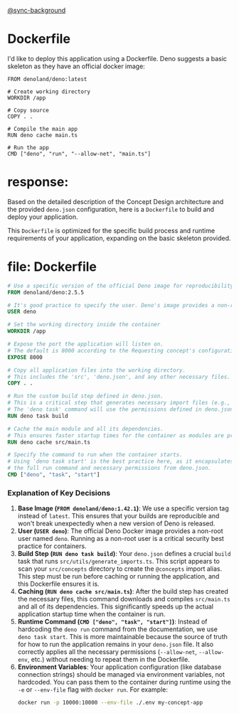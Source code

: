 [@sync-background](../tools/sync-background.md)

# Dockerfile

I'd like to deploy this application using a Dockerfile. Deno suggests a basic skeleton as they have an official docker image:

```
FROM denoland/deno:latest

# Create working directory
WORKDIR /app

# Copy source
COPY . .

# Compile the main app
RUN deno cache main.ts

# Run the app
CMD ["deno", "run", "--allow-net", "main.ts"]
```



# response:

Based on the detailed description of the Concept Design architecture and the provided `deno.json` configuration, here is a `Dockerfile` to build and deploy your application.

This `Dockerfile` is optimized for the specific build process and runtime requirements of your application, expanding on the basic skeleton provided.

# file: Dockerfile

```dockerfile
# Use a specific version of the official Deno image for reproducibility
FROM denoland/deno:2.5.5

# It's good practice to specify the user. Deno's image provides a non-root 'deno' user.
USER deno

# Set the working directory inside the container
WORKDIR /app

# Expose the port the application will listen on.
# The default is 8000 according to the Requesting concept's configuration.
EXPOSE 8000

# Copy all application files into the working directory.
# This includes the 'src', 'deno.json', and any other necessary files.
COPY . .

# Run the custom build step defined in deno.json.
# This is a critical step that generates necessary import files (e.g., @concepts).
# The 'deno task' command will use the permissions defined in deno.json.
RUN deno task build

# Cache the main module and all its dependencies.
# This ensures faster startup times for the container as modules are pre-compiled.
RUN deno cache src/main.ts

# Specify the command to run when the container starts.
# Using 'deno task start' is the best practice here, as it encapsulates
# the full run command and necessary permissions from deno.json.
CMD ["deno", "task", "start"]
```

### Explanation of Key Decisions

1.  **Base Image (`FROM denoland/deno:1.42.1`)**: We use a specific version tag instead of `latest`. This ensures that your builds are reproducible and won't break unexpectedly when a new version of Deno is released.
2.  **User (`USER deno`)**: The official Deno Docker image provides a non-root user named `deno`. Running as a non-root user is a critical security best practice for containers.
3.  **Build Step (`RUN deno task build`)**: Your `deno.json` defines a crucial `build` task that runs `src/utils/generate_imports.ts`. This script appears to scan your `src/concepts` directory to create the `@concepts` import alias. This step must be run before caching or running the application, and this Dockerfile ensures it is.
4.  **Caching (`RUN deno cache src/main.ts`)**: After the build step has created the necessary files, this command downloads and compiles `src/main.ts` and all of its dependencies. This significantly speeds up the actual application startup time when the container is run.
5.  **Runtime Command (`CMD ["deno", "task", "start"]`)**: Instead of hardcoding the `deno run` command from the documentation, we use `deno task start`. This is more maintainable because the source of truth for how to run the application remains in your `deno.json` file. It also correctly applies all the necessary permissions (`--allow-net`, `--allow-env`, etc.) without needing to repeat them in the Dockerfile.
6.  **Environment Variables**: Your application configuration (like database connection strings) should be managed via environment variables, not hardcoded. You can pass them to the container during runtime using the `-e` or `--env-file` flag with `docker run`. For example:
    ```bash
    docker run -p 10000:10000 --env-file ./.env my-concept-app
    ```